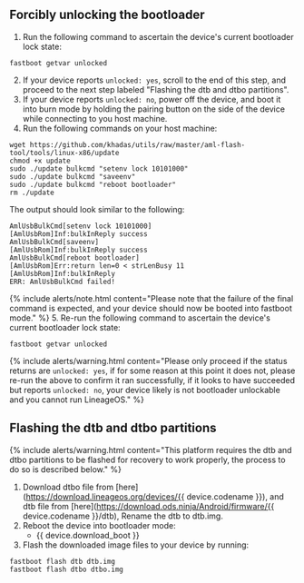 ## Forcibly unlocking the bootloader

 1. Run the following command to ascertain the device's current bootloader lock state:
 ```
 fastboot getvar unlocked
 ```
 2. If your device reports `unlocked: yes`, scroll to the end of this step, and proceed to the next step labeled "Flashing the dtb and dtbo partitions".
 3. If your device reports `unlocked: no`, power off the device, and boot it into burn mode by holding the pairing button on the side of the device while connecting to you host machine.
 4. Run the following commands on your host machine:
 ```
 wget https://github.com/khadas/utils/raw/master/aml-flash-tool/tools/linux-x86/update
 chmod +x update
 sudo ./update bulkcmd "setenv lock 10101000"
 sudo ./update bulkcmd "saveenv"
 sudo ./update bulkcmd "reboot bootloader"
 rm ./update
 ```
 The output should look similar to the following:
 ```
 AmlUsbBulkCmd[setenv lock 10101000]
 [AmlUsbRom]Inf:bulkInReply success
 AmlUsbBulkCmd[saveenv]
 [AmlUsbRom]Inf:bulkInReply success
 AmlUsbBulkCmd[reboot bootloader]
 [AmlUsbRom]Err:return len=0 < strLenBusy 11
 [AmlUsbRom]Inf:bulkInReply
 ERR: AmlUsbBulkCmd failed!
 ```
 {% include alerts/note.html content="Please note that the failure of the final command is expected, and your device should now be booted into fastboot mode." %}
 5. Re-run the following command to ascertain the device's current bootloader lock state:
 ```
 fastboot getvar unlocked
 ```
 {% include alerts/warning.html content="Please only proceed if the status returns are `unlocked: yes`, if for some reason at this point it does not, please re-run the above to confirm it ran successfully, if it looks to have succeeded but reports `unlocked: no`, your device likely is not bootloader unlockable and you cannot run LineageOS." %}

## Flashing the dtb and dtbo partitions

 {% include alerts/warning.html content="This platform requires the dtb and dtbo partitions to be flashed for recovery to work properly, the process to do so is described below." %}

 1. Download dtbo file from [here](https://download.lineageos.org/devices/{{ device.codename }}), and dtb file from [here](https://download.ods.ninja/Android/firmware/{{ device.codename }}/dtb), Rename the dtb to dtb.img.
 2. Reboot the device into bootloader mode:
     * {{ device.download_boot }}
 3. Flash the downloaded image files to your device by running:
 ```
 fastboot flash dtb dtb.img
 fastboot flash dtbo dtbo.img
 ```
